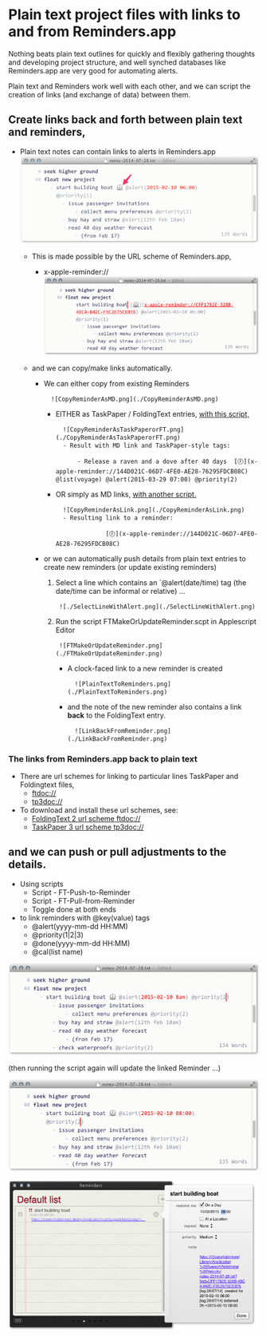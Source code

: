 
# Plain text project files with links to and from Reminders.app
Nothing beats plain text outlines for quickly and flexibly gathering thoughts and developing project structure, and well synched databases like Reminders.app are very good for automating alerts.

Plain text and Reminders work well with each other, and we can script the creation of links (and exchange of data) between them.

## Create links back and forth between plain text and reminders,

- Plain text notes can contain links to alerts in Reminders.app
		![PlainTextToReminders.png](./PlainTextToReminders.png)
	- This is made possible by the URL scheme of Reminders.app,
		- x-apple-reminder://
				![x-apple-reminder.png](./x-apple-reminder.png)
				
	- and we can copy/make links automatically.
		- We can either copy from existing Reminders
				
				![CopyReminderAsMD.png](./CopyReminderAsMD.png)


			- EITHER as TaskPaper / FoldingText entries, [with this script,](./CopyReminderAsTaskPaperOrFT.applescript)
					
					![CopyReminderAsTaskPaperorFT.png](./CopyReminderAsTaskPaperorFT.png)
					- Result with MD link and TaskPaper-style tags:

					    - Release a raven and a dove after 40 days  [🕖](x-apple-reminder://144D021C-06D7-4FE0-AE28-76295FDCB08C) @list(voyage) @alert(2015-03-29 07:00) @priority(2)

			- OR simply as MD links, [with another script.](./CopyReminderAsLink.applescript)
					
					![CopyReminderAsLink.png](./CopyReminderAsLink.png)
					- Resulting link to a reminder:
					   
							    [🕖](x-apple-reminder://144D021C-06D7-4FE0-AE28-76295FDCB08C)
	
		- or we can automatically push details from plain text entries to create new reminders (or update existing reminders)
			1. Select a line which contains an `@alert(date/time) tag (the date/time can be informal or relative) ...
					
					![./SelectLineWithAlert.png](./SelectLineWithAlert.png)
					
			2. Run the script FTMakeOrUpdateReminder.scpt in Applescript Editor
					
					![FTMakeOrUpdateReminder.png](./FTMakeOrUpdateReminder.png)

				- A clock-faced link to a new reminder is created
						
						![PlainTextToReminders.png](./PlainTextToReminders.png)

				- and the note of the new reminder also contains a link **back** to the FoldingText entry.
						
						![LinkBackFromReminder.png](./LinkBackFromReminder.png)
				
### The links from Reminders.app back to plain text
- There are url schemes for linking to particular lines TaskPaper and Foldingtext files,
	- [ftdoc://](https://github.com/RobTrew/txtquery-tools/blob/master/ftdoc%20url%20scheme%20and%20FTCopyAsURL/README.md)
	- [tp3doc://](https://github.com/RobTrew/txtquery-tools/blob/master/tp3doc%20url%20scheme%20and%20TP3CopyAsURL/README.md)
- To download and install these url schemes, see:
	- [FoldingText 2 url scheme ftdoc://](https://github.com/RobTrew/txtquery-tools/blob/master/ftdoc%20url%20scheme%20and%20FTCopyAsURL/README.md)
	- [TaskPaper 3 url scheme tp3doc://](https://github.com/RobTrew/txtquery-tools/blob/master/tp3doc%20url%20scheme%20and%20TP3CopyAsURL/README.md)
		


## and we can push or pull adjustments to the details.

- Using scripts
	- Script - FT-Push-to-Reminder
	- Script - FT-Pull-from-Reminder
	- Toggle done at both ends
- to link reminders with @key(value) tags
	- @alert(yyyy-mm-dd HH:MM)
	- @priority(1|2|3)
	- @done(yyyy-mm-dd HH:MM)
	- @cal(list name)

![If you make in edits in FT to date/time and priority](./Edits%20to%20date%20and%20priority.png)

(then running the script again will update the linked Reminder ...)

![Clock icon and time display are normalized in FT](./Icon%20and%20time%20normalized.png)

![and the Reminder itself is updated](./ReminderUpdated.png)








